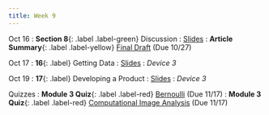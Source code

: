 ```yaml
---
title: Week 9
---
```


Oct 16
: **Section 8**{: .label .label-green} Discussion
  : [Slides](https://bcourses.berkeley.edu/courses/1526813/files/folder/Discussions/Week%208?preview=87203668)
: **Article Summary**{: .label .label-yellow} [Final Draft](https://bcourses.berkeley.edu/courses/1526813/assignments/8610402) (Due 10/27)

Oct 17
: **16**{: .label} Getting Data
  : [Slides](https://bcourses.berkeley.edu/courses/1526813/files/folder/Lectures?preview=87181475)
: _Device 3_

Oct 19
: **17**{: .label} Developing a Product
  : [Slides](https://bcourses.berkeley.edu/courses/1526813/files/folder/Lectures?preview=87203363)
: _Device 3_

Quizzes
: **Module 3 Quiz**{: .label .label-red} [Bernoulli](https://bcourses.berkeley.edu/courses/1526813/assignments/8610392) (Due 11/17)
: **Module 3 Quiz**{: .label .label-red} [Computational Image Analysis](https://bcourses.berkeley.edu/courses/1526813/assignments/8610393) (Due 11/17)
